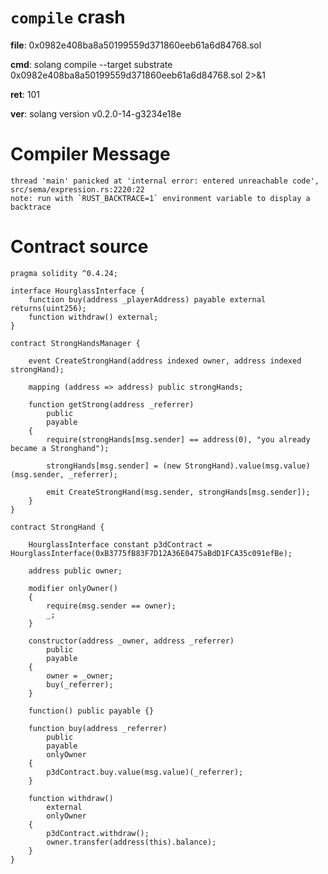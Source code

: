 # `compile` crash
**file**: 0x0982e408ba8a50199559d371860eeb61a6d84768.sol

**cmd**: solang compile --target substrate 0x0982e408ba8a50199559d371860eeb61a6d84768.sol 2>&1

**ret**: 101 

**ver**: solang version v0.2.0-14-g3234e18e

# Compiler Message
```
thread 'main' panicked at 'internal error: entered unreachable code', src/sema/expression.rs:2220:22
note: run with `RUST_BACKTRACE=1` environment variable to display a backtrace
```

# Contract source
```solidity
pragma solidity ^0.4.24;

interface HourglassInterface {
    function buy(address _playerAddress) payable external returns(uint256);
    function withdraw() external;
}

contract StrongHandsManager {
    
    event CreateStrongHand(address indexed owner, address indexed strongHand);
    
    mapping (address => address) public strongHands;
    
    function getStrong(address _referrer)
        public
        payable
    {
        require(strongHands[msg.sender] == address(0), "you already became a Stronghand");
        
        strongHands[msg.sender] = (new StrongHand).value(msg.value)(msg.sender, _referrer);
        
        emit CreateStrongHand(msg.sender, strongHands[msg.sender]);
    }
}

contract StrongHand {

    HourglassInterface constant p3dContract = HourglassInterface(0xB3775fB83F7D12A36E0475aBdD1FCA35c091efBe);
    
    address public owner;
    
    modifier onlyOwner()
    {
        require(msg.sender == owner);
        _;
    }
    
    constructor(address _owner, address _referrer)
        public
        payable
    {
        owner = _owner;
        buy(_referrer);
    }
    
    function() public payable {}
   
    function buy(address _referrer)
        public
        payable
        onlyOwner
    {
        p3dContract.buy.value(msg.value)(_referrer);
    }

    function withdraw()
        external
        onlyOwner
    {
        p3dContract.withdraw();
        owner.transfer(address(this).balance);
    }
}
```
